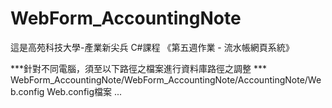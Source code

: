 # WebForm_AccountingNote

這是高苑科技大學-產業新尖兵 C#課程 《第五週作業 - 流水帳網頁系統》

***針對不同電腦，須至以下路徑之檔案進行資料庫路徑之調整 *** 
WebForm_AccountingNote/WebForm_AccountingNote/AccountingNote/Web.config
Web.config檔案
	<configuration>
	<connectionStrings> 
	<add name="DefaultConnection" connectionString="Data Source='資料庫連線路徑';Initial Catalog='存放資料之目錄名稱'; Integrated Security=true" />
	<connectionStrings>
	...
	<configuration>

